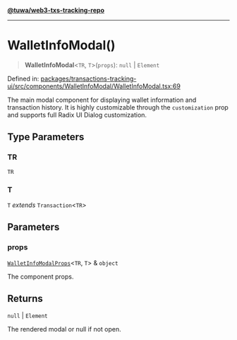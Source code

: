 [**@tuwa/web3-txs-tracking-repo**](../../../README.md)

***

# WalletInfoModal()

> **WalletInfoModal**\<`TR`, `T`\>(`props`): `null` \| `Element`

Defined in: [packages/transactions-tracking-ui/src/components/WalletInfoModal/WalletInfoModal.tsx:69](https://github.com/TuwaIO/web3-transactions-tracking/blob/b389bfa5867b1844b26d40be43be5bc5566575ea/packages/transactions-tracking-ui/src/components/WalletInfoModal/WalletInfoModal.tsx#L69)

The main modal component for displaying wallet information and transaction history.
It is highly customizable through the `customization` prop and supports full Radix UI Dialog customization.

## Type Parameters

### TR

`TR`

### T

`T` *extends* `Transaction`\<`TR`\>

## Parameters

### props

[`WalletInfoModalProps`](../interfaces/WalletInfoModalProps.md)\<`TR`, `T`\> & `object`

The component props.

## Returns

`null` \| `Element`

The rendered modal or null if not open.
